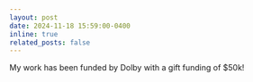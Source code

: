 ```yaml
---
layout: post
date: 2024-11-18 15:59:00-0400
inline: true
related_posts: false
---
```


My work has been funded by Dolby with a gift funding of $50k!
